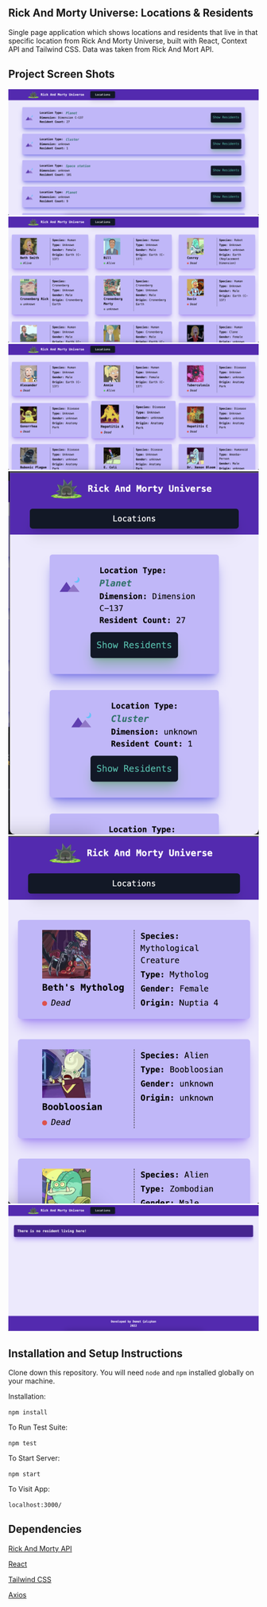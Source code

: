 ## Rick And Morty Universe: Locations & Residents

Single page application which shows locations and residents that live in that specific location from Rick And Morty Universe, built with React, Context API and Tailwind CSS. Data was taken from Rick And Mort API.

## Project Screen Shots 

![LocationsPage](https://github.com/demetcaliskan/rick-and-morty-api-project/blob/master/locations.png)
![ResidentsPage](https://github.com/demetcaliskan/rick-and-morty-api-project/blob/master/residents.png)
![HoverResident](https://github.com/demetcaliskan/rick-and-morty-api-project/blob/master/resident-hover.png)
![LocationsPageMobile](https://github.com/demetcaliskan/rick-and-morty-api-project/blob/master/locations-mobile.png)
![ResidentsPageMobile](https://github.com/demetcaliskan/rick-and-morty-api-project/blob/master/resident-page-mobile.png)
![NoResidentsPage](https://github.com/demetcaliskan/rick-and-morty-api-project/blob/master/no-residents-page.png)


## Installation and Setup Instructions

Clone down this repository. You will need `node` and `npm` installed globally on your machine.  

Installation:

`npm install`  

To Run Test Suite:  

`npm test`  

To Start Server:

`npm start`  

To Visit App:

`localhost:3000/`  

## Dependencies

[Rick And Morty API](https://rickandmortyapi.com/)

[React](https://reactjs.org/)

[Tailwind CSS](https://tailwindcss.com/)

[Axios](https://axios-http.com/docs/intro)

